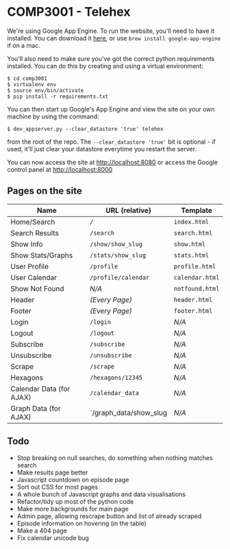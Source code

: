 # COMP3001 - Telehex

We're using Google App Engine. To run the website, you'll need to have it
installed. You can download it
[here](https://developers.google.com/appengine/downloads#Google_App_Engine_SDK_for_Python),
or use `brew install google-app-engine` if on a mac.

You'll also need to make sure you've got the correct python requirements
installed. You can do this by creating and using a virtual environment:

```
$ cd comp3001
$ virtualenv env
$ source env/bin/activate
$ pip install -r requirements.txt
```

You can then start up Google's App Engine and view the site on your own machine
by using the command:

```
$ dev_appserver.py --clear_datastore 'true' telehex
```

from the root of the repo. The `--clear_datastore 'true'` bit is optional - if
used, it'll just clear your datastore everytime you restart the server.

You can now access the site at [http://localhost:8080](http://localhost:8080) or access the Google control panel at [http://localhost:8000](http://localhost:8000)

## Pages on the site

| Name                     | URL (relative)         | Template        |
|--------------------------|------------------------|-----------------|
| Home/Search              | `/`                    | `index.html`    |
| Search Results           | `/search`              | `search.html`   |
| Show Info                | `/show/show_slug`      | `show.html`     |
| Show Stats/Graphs        | `/stats/show_slug`     | `stats.html`    |
| User Profile             | `/profile`             | `profile.html`  |
| User Calendar            | `/profile/calendar`    | `calendar.html` |
| Show Not Found           | *N/A*                  | `notfound.html` |
| Header                   | *(Every Page)*         | `header.html`   |
| Footer                   | *(Every Page)*         | `footer.html`   |
| Login                    | `/login`               | *N/A*           |
| Logout                   | `/logout`              | *N/A*           |
| Subscribe                | `/subscribe`           | *N/A*           |
| Unsubscribe              | `/unsubscribe`         | *N/A*           |
| Scrape                   | `/scrape`              | *N/A*           |
| Hexagons                 | `/hexagons/12345`      | *N/A*           |
| Calendar Data (for AJAX) | `/calendar_data`       | *N/A*           |
| Graph Data (for AJAX)    | `/graph_data/show_slug | *N/A*           |

## Todo

* Stop breaking on null searches, do something when nothing matches search
* Make results page better
* Javascript countdown on episode page
* Sort out CSS for most pages
* A whole bunch of Javascript graphs and data visualisations
* Refactor/tidy up most of the python code
* Make more backgrounds for main page
* Admin page, allowing rescrape button and list of already scraped
* Episode information on hovering (in the table)
* Make a 404 page
* Fix calendar unicode bug
